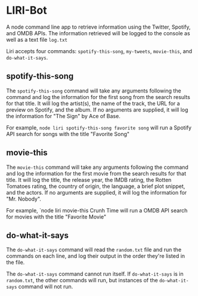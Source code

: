 # LIRI-Bot
A node command line app to retrieve information using the Twitter, Spotify, and OMDB APIs. The information retrieved will be logged to the console as well as a text file `log.txt`

Liri accepts four commands: `spotify-this-song`, `my-tweets`, `movie-this`, and `do-what-it-says`.

## spotify-this-song ##
The `spotify-this-song` command will take any arguments following the command and log the information for the first song from the search results for that title. It will log the artist(s), the name of the track, the URL for a preview on Spotify, and the album. If no arguments are supplied, it will log the information for "The Sign" by Ace of Base.

For example, `node liri spotify-this-song favorite song` will run a Spotify API search for songs with the title "Favorite Song"


## movie-this ##
The `movie-this` command will take any arguments following the command and log the information for the first movie from the search results for that title. It will log the title, the release year, the IMDB rating, the Rotten Tomatoes rating, the country of origin, the language, a brief plot snippet, and the actors. If no arguments are supplied, it will log the information for "Mr. Nobody".

For example, `node liri movie-this Crunh Time will run a OMDB API search for movies with the title "Favorite Movie" 

## do-what-it-says  ##
The `do-what-it-says` command will read the `random.txt` file and run the commands on each line, and log their output in the order they're listed in the file.

The `do-what-it-says` command cannot run itself. If `do-what-it-says` is in `random.txt`, the other commands will run, but instances of the `do-what-it-says` command will not run.
